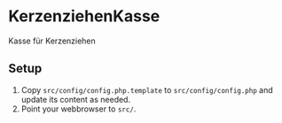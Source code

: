 # KerzenziehenKasse
Kasse für Kerzenziehen

## Setup
 1. Copy `src/config/config.php.template` to `src/config/config.php` and update its content as needed.
 1. Point your webbrowser to `src/`.
